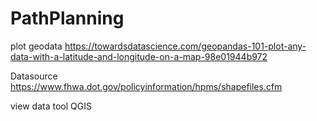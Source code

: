 # PathPlanning

plot geodata
https://towardsdatascience.com/geopandas-101-plot-any-data-with-a-latitude-and-longitude-on-a-map-98e01944b972

Datasource 
https://www.fhwa.dot.gov/policyinformation/hpms/shapefiles.cfm

view data tool
QGIS
